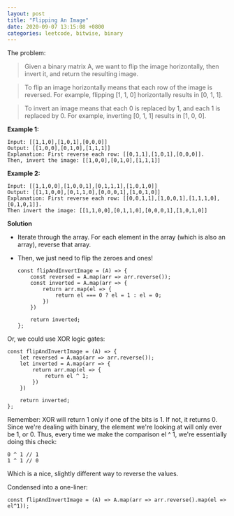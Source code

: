 ```yaml
---
layout: post
title: "Flipping An Image"
date: 2020-09-07 13:15:08 +0800
categories: leetcode, bitwise, binary
---
```


The problem:

> Given a binary matrix A, we want to flip the image horizontally, then invert it, and return the resulting image.

> To flip an image horizontally means that each row of the image is reversed. For example, flipping [1, 1, 0] horizontally results in [0, 1, 1].

> To invert an image means that each 0 is replaced by 1, and each 1 is replaced by 0. For example, inverting [0, 1, 1] results in [1, 0, 0].

**Example 1:**

    Input: [[1,1,0],[1,0,1],[0,0,0]]
    Output: [[1,0,0],[0,1,0],[1,1,1]]
    Explanation: First reverse each row: [[0,1,1],[1,0,1],[0,0,0]].
    Then, invert the image: [[1,0,0],[0,1,0],[1,1,1]]

**Example 2:**

    Input: [[1,1,0,0],[1,0,0,1],[0,1,1,1],[1,0,1,0]]
    Output: [[1,1,0,0],[0,1,1,0],[0,0,0,1],[1,0,1,0]]
    Explanation: First reverse each row: [[0,0,1,1],[1,0,0,1],[1,1,1,0],[0,1,0,1]].
    Then invert the image: [[1,1,0,0],[0,1,1,0],[0,0,0,1],[1,0,1,0]]

**Solution**

-   Iterate through the array. For each element in the array (which is also an array), reverse that array.
-   Then, we just need to flip the zeroes and ones!

        const flipAndInvertImage = (A) => {
            const reversed = A.map(arr => arr.reverse());
            const inverted = A.map(arr => {
                return arr.map(el => {
                    return el === 0 ? el = 1 : el = 0;
                })
            })

            return inverted;
        };

Or, we could use XOR logic gates:

    const flipAndInvertImage = (A) => {
        let reversed = A.map(arr => arr.reverse());
        let inverted = A.map(arr => {
            return arr.map(el => {
                return el ^ 1;
            })
        })

        return inverted;
    };

Remember: XOR will return 1 only if one of the bits is 1. If not, it returns 0. Since we're dealing with binary, the element we're looking at will only ever be 1, or 0. Thus, every time we make the comparison el ^ 1, we're essentially doing this check:

    0 ^ 1 // 1
    1 ^ 1 // 0

Which is a nice, slightly different way to reverse the values.

Condensed into a one-liner:

    const flipAndInvertImage = (A) => A.map(arr => arr.reverse().map(el => el^1));

